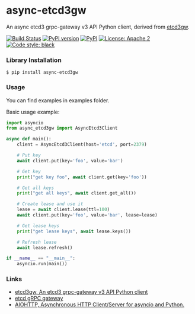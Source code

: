 # async-etcd3gw
An async etcd3 grpc-gateway v3 API Python client, derived from [etcd3gw](https://opendev.org/openstack/etcd3gw).

[![Build Status](https://github.com//DLBD-Department/async_etcd3gw/workflows/Tests/badge.svg)](https://github.com//DLBD-Department/async_etcd3gw/actions)
[![PyPI version](https://badge.fury.io/py/async-etcd3gw.svg)](https://badge.fury.io/py/async-etcd3gw)
[![PyPI](https://img.shields.io/pypi/pyversions/async-etcd3gw.svg)](https://pypi.org/project/async-etcd3gw)
[![License: Apache 2](https://img.shields.io/pypi/l/async-etcd3gw)](https://www.apache.org/licenses/LICENSE-2.0.html)
[![Code style: black](https://img.shields.io/badge/code%20style-black-000000.svg)](https://github.com/psf/black)

### Library Installation

```
$ pip install async-etcd3gw
```

### Usage

You can find examples in examples folder.

Basic usage example:

```python
import asyncio
from async_etcd3gw import AsyncEtcd3Client

async def main():
    client = AsyncEtcd3Client(host='etcd', port=2379)

    # Put key
    await client.put(key='foo', value='bar')

    # Get key
    print("get key foo", await client.get(key='foo'))

    # Get all keys
    print("get all keys", await client.get_all())

    # Create lease and use it
    lease = await client.lease(ttl=100)
    await client.put(key='foo', value='bar', lease=lease)

    # Get lease keys
    print("get lease keys", await lease.keys())

    # Refresh lease
    await lease.refresh()

if __name__ == "__main__":
    asyncio.run(main())
```

### Links

* [etcd3gw, An etcd3 grpc-gateway v3 API Python client](https://opendev.org/openstack/etcd3gw)
* [etcd gRPC gateway](https://etcd.io/docs/v3.5/dev-guide/api_grpc_gateway/)
* [AIOHTTP, Asynchronous HTTP Client/Server for asyncio and Python.](https://docs.aiohttp.org/en/stable/)

